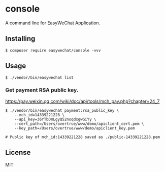 # console

A command line for EasyWeChat Application.

## Installing

```shell
$ composer require easywechat/console -vvv
```

## Usage

```shell
$ ./vendor/bin/easywechat list
```

### Get payment RSA public key.

https://pay.weixin.qq.com/wiki/doc/api/tools/mch_pay.php?chapter=24_7

```shell
$ ./vendor/bin/easywechat payment:rsa_public_key \
    --mch_id=14339221228 \
    --api_key=36YTbDmLgyQ52noqdxgwGiYy \
    --cert_path=/Users/overtrue/www/demo/apiclient_cert.pem \
    --key_path=/Users/overtrue/www/demo/apiclient_key.pem 
    
# Public key of mch_id:14339221228 saved as ./public-14339221228.pem
```

## License

MIT